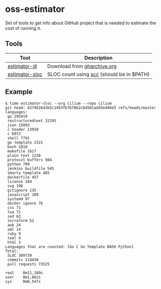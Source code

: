 # oss-estimator

Set of tools to get info about GitHub project that is needed to estimate the cost of running it.

## Tools

| Tool                                           | Description                                                                 |
|------------------------------------------------|-----------------------------------------------------------------------------|
| [estimator-dl](./cmd/estimator-dl/main.go)     | Download from [gharchive.org](https://gharchive.org)                        |
| [estimator-sloc](./cmd/estimator-sloc/main.go) | SLOC count using [scc](https://github.com/boyter/scc/) (should be in $PATH) |


## Example

```console
$ time estimator-sloc --org cilium --repo cilium
git head: 427461643b5c1493fb7b7662cb4501add3e446d3 refs/heads/master
languages:
 go 295919
 restructuredtext 32295
 json 15093
 c header 13910
 c 8972
 shell 7791
 go template 2321
 bash 1818
 makefile 1617
 plain text 1238
 protocol buffers 984
 python 709
 jenkins buildfile 545
 smarty template 485
 dockerfile 457
 license 344
 svg 190
 gitignore 135
 javascript 109
 systemd 97
 docker ignore 76
 css 71
 lua 71
 sed 63
 terraform 52
 awk 24
 xml 14
 ruby 9
 toml 4
 html 3
Languages that are counted: [Go C Go Template BASH Python]
Total:
 SLOC 309739
 commits 114436
 pull requests 73525

real    0m11,189s
user    0m1,662s
sys     0m0,547s
```